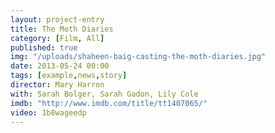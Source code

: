 ```yaml
---
layout: project-entry
title: The Moth Diaries
category: [Film, All]
published: true
img: "/uploads/shaheen-baig-casting-the-moth-diaries.jpg"
date: 2013-05-24 00:00
tags: [example,news,story]
director: Mary Harron
with: Sarah Bolger, Sarah Gadon, Lily Cole
imdb: "http://www.imdb.com/title/tt1407065/"
video: 1b8wageedp
---
```




